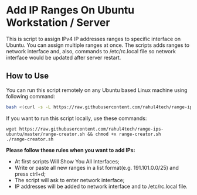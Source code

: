 # Add IP Ranges On Ubuntu Workstation / Server

This is script to assign IPv4 IP addresses ranges to specific interface on Ubuntu. You can assign multiple ranges at once. The scripts adds ranges to network interface and, also, commands to /etc/rc.local file so network interface would be updated after server restart.

## How to Use

You can run this script remotely on any Ubuntu based Linux machine using following command:

```bash
bash <(curl -s -L https://raw.githubusercontent.com/rahul4tech/range-ips-ubuntu/master/range-creator.sh)
```

If you want to run this script locally, use these commands:
```
wget https://raw.githubusercontent.com/rahul4tech/range-ips-ubuntu/master/range-creator.sh && chmod +x range-creator.sh
./range-creator.sh
```

**Please follow these rules when you want to add IPs:**
- At first scripts Will Show You All Interfaces;
- Write or paste all new ranges in a list format(e.g. 191.101.0.0/25) and press ctrl+d;
- The script will ask to enter network interface;
- IP addresses will be added to network interface and to /etc/rc.local file.